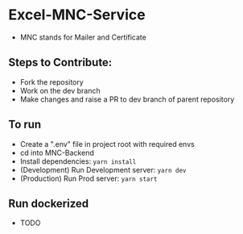 # Excel-MNC-Service
- MNC stands for Mailer and Certificate 

## Steps to Contribute:
- Fork the repository
- Work on the dev branch
- Make changes and raise a PR to dev branch of parent repository

## To run
- Create a ".env" file in project root with required envs
- cd into MNC-Backend
- Install dependencies: `yarn install`
- (Development) Run Development server: `yarn dev`
- (Production) Run Prod server: `yarn start`

## Run dockerized
- TODO